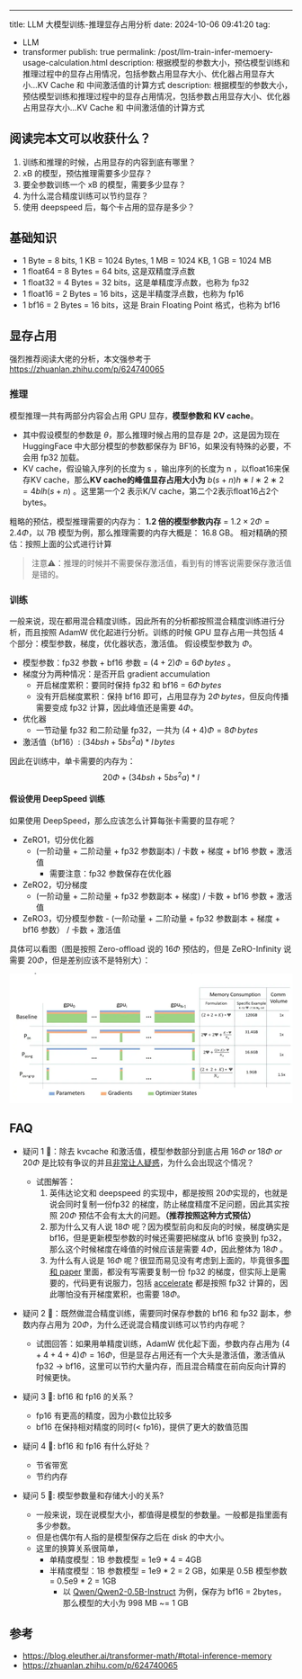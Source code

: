 ---
title: LLM 大模型训练-推理显存占用分析
date: 2024-10-06 09:41:20
tag:
  - LLM
  - transformer
publish: true
permalink: /post/llm-train-infer-memoery-usage-calculation.html
description: 根据模型的参数大小，预估模型训练和推理过程中的显存占用情况，包括参数占用显存大小、优化器占用显存大小...KV Cache 和 中间激活值的计算方式
description: 根据模型的参数大小，预估模型训练和推理过程中的显存占用情况，包括参数占用显存大小、优化器占用显存大小...KV Cache 和 中间激活值的计算方式

## 阅读完本文可以收获什么？

1. 训练和推理的时候，占用显存的内容到底有哪里？
2. xB 的模型，预估推理需要多少显存？
3. 要全参数训练一个 xB 的模型，需要多少显存？
4. 为什么混合精度训练可以节约显存？
5. 使用 deepspeed 后，每个卡占用的显存是多少？

## 基础知识

- 1 Byte = 8 bits, 1 KB = 1024 Bytes, 1 MB = 1024 KB, 1 GB = 1024 MB
- 1 float64 = 8 Bytes = 64 bits, 这是双精度浮点数
- 1 float32 = 4 Bytes = 32 bits，这是单精度浮点数，也称为 fp32
- 1 float16 = 2 Bytes = 16 bits，这是半精度浮点数，也称为 fp16
- 1 bf16 = 2 Bytes = 16 bits，这是 Brain Floating Point 格式，也称为 bf16

## 显存占用

强烈推荐阅读大佬的分析，本文强参考于 https://zhuanlan.zhihu.com/p/624740065

### 推理

模型推理一共有两部分内容会占用 GPU 显存，**模型参数和 KV cache**。

- 其中假设模型的参数是 $\theta$，那么推理时候占用的显存是 $2 \Phi$，这是因为现在 HuggingFace 中大部分模型的参数都保存为 BF16，如果没有特殊的必要，不会用 fp32 加载。
- KV cache，假设输入序列的长度为 s ，输出序列的长度为 n ，以float16来保存KV cache，那么**KV cache的峰值显存占用大小为**  $b(s+n)h∗l∗2∗2=4blh(s+n)$ 。这里第一个2 表示K/V cache，第二个2表示float16占2个bytes。


粗略的预估，模型推理需要的内存为： **1.2 倍的模型参数内存** = $1.2 \times 2 \Phi = 2.4 \Phi$，以 7B 模型为例，那么推理需要的内存大概是： 16.8 GB。
相对精确的预估：按照上面的公式进行计算

> 注意⚠️：推理的时候并不需要保存激活值，看到有的博客说需要保存激活值是错的。

### 训练

一般来说，现在都用混合精度训练，因此所有的分析都按照混合精度训练进行分析，而且按照 AdamW 优化起进行分析。训练的时候 GPU 显存占用一共包括 4 个部分：模型参数，梯度，优化器状态，激活值。 假设模型参数为 $\Phi$。

- 模型参数：fp32 参数 + bf16 参数 = $(4 + 2 )\Phi$ = $6\Phi \, bytes$ 。
- 梯度分为两种情况：是否开启 gradient accumulation
  - 开启梯度累积：要同时保持 fp32 和 bf16 = $6\Phi \, bytes$
  - 没有开启梯度累积：保持 bf16 即可，占用显存为 $2\Phi \, bytes$，但反向传播需要变成 fp32 计算，因此峰值还是需要 $4\Phi$。
- 优化器
  - 一节动量 fp32 和二阶动量 fp32，一共为 $(4 + 4) \Phi = 8\Phi \, bytes$
- 激活值（bf16）: $(34bsh + 5bs^2a)\ast l \, bytes$

因此在训练中，单卡需要的内存为： 
$$20 \Phi + (34bsh + 5bs^2a)\ast l$$

#### 假设使用 DeepSpeed 训练
如果使用 DeepSpeed，那么应该怎么计算每张卡需要的显存呢？

- ZeRO1，切分优化器
  - (一阶动量 + 二阶动量 + fp32 参数副本) / 卡数 + 梯度 + bf16 参数  + 激活值
    - 需要注意：fp32 参数保存在优化器
- ZeRO2，切分梯度
  - (一阶动量 + 二阶动量 + fp32 参数副本 + 梯度) / 卡数 + bf16 参数 + 激活值
- ZeRO3，切分模型参数 - (一阶动量 + 二阶动量 + fp32 参数副本 + 梯度 + bf16 参数） / 卡数 + 激活值

具体可以看图（图是按照 Zero-offload 说的 $16\Phi$ 预估的，但是 ZeRO-Infinity 说需要 $20\Phi$，但是差别应该不是特别大）：

![image-20251013171010293](../../../Image/image-20251013171010293.png)

## FAQ

- 疑问 1 🤔：除去 kvcache 和激活值，模型参数部分到底占用 $16\Phi \; or \; 18\Phi \; or \; 20\Phi$ 是比较有争议的并且[非常让人疑惑](https://github.com/huggingface/accelerate/issues/2659)，为什么会出现这个情况？
  - 试图解答：
    1. 英伟达论文和 deepspeed 的实现中，都是按照 $20\Phi$实现的，也就是说会同时复制一份fp32 的梯度，防止梯度精度不足问题，因此其实按照 $20 \Phi$ 预估不会有太大的问题。**（推荐按照这种方式预估）**
    2. 那为什么又有人说 $18\Phi$ 呢？因为模型前向和反向的时候，梯度确实是 bf16，但是更新模型参数的时候还需要把梯度从 bf16 变换到 fp32，那么这个时候梯度在峰值的时候应该是需要 $4\Phi$，因此整体为 $18 \Phi$ 。
    3. 为什么有人说是 $16\Phi$ 呢？很显而易见没有考虑到上面的，毕竟很多[图和 paper](https://github.com/microsoft/DeepSpeed/issues/1137) 里面，都没有写需要复制一份 fp32 的梯度，但实际上是需要的，代码更有说服力，包括 [accelerate](https://github.com/huggingface/accelerate/blob/main/src/accelerate/commands/estimate.py#L215-L247) 都是按照 fp32 计算的，因此哪怕没有开梯度累积，也需要 $18\Phi$。


- 疑问 2 🤔：既然做混合精度训练，需要同时保存参数的 bf16 和 fp32 副本，参数内存占用为 $20\Phi$，为什么还说混合精度训练可以节约内存呢？
  - 试图回答：如果用单精度训练，AdamW 优化起下面，参数内存占用为 $(4 + 4 + 4 + 4)\Phi = 16 \Phi$，但是显存占用还有一个大头是激活值，激活值从 fp32 -> bf16，这里可以节约大量内存，而且混合精度在前向反向计算的时候更快。


- 疑问 3 🤔: bf16 和 fp16 的关系？
  - fp16 有更高的精度，因为小数位比较多
  - bf16 在保持相对精度的同时(< fp16)，提供了更大的数值范围

- 疑问 4 🤔: bf16 和 fp16 有什么好处？
  - 节省带宽
  - 节约内存


- 疑问 5 🤔: 模型参数量和存储大小的关系?
  - 一般来说，现在说模型大小，都值得是模型的参数量。一般都是指里面有多少参数。
  - 但是也偶尔有人指的是模型保存之后在 disk 的中大小。
  - 这里的换算关系很简单，
    - 单精度模型：1B 参数模型 = 1e9 \* 4 = 4GB
    - 半精度模型：1B 参数模型 = 1e9 * 2 = 2 GB，如果是 0.5B 模型参数 = 0.5e9 * 2 = 1GB
      - 以 [Qwen/Qwen2-0.5B-Instruct](https://huggingface.co/Qwen/Qwen2-0.5B-Instruct) 为例，保存为 bf16 = 2bytes，那么模型的大小为 998 MB ~= 1 GB

## 参考

- https://blog.eleuther.ai/transformer-math/#total-inference-memory
- https://zhuanlan.zhihu.com/p/624740065
